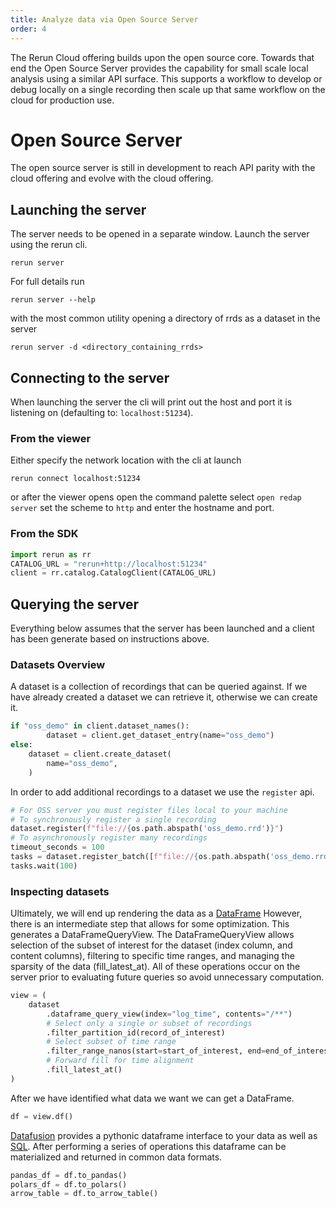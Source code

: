 ```yaml
---
title: Analyze data via Open Source Server
order: 4
---
```


The Rerun Cloud offering builds upon the open source core.
Towards that end the Open Source Server provides the capability for small scale local analysis using a similar API surface.
This supports a workflow to develop or debug locally on a single recording then scale up that same workflow on the cloud for production use.

# Open Source Server

The open source server is still in development to reach API parity with the cloud offering and evolve with the cloud offering.

## Launching the server

The server needs to be opened in a separate window.
Launch the server using the rerun cli.

```console
rerun server
```

For full details run

```console
rerun server --help
```

with the most common utility opening a directory of rrds as a dataset in the server

```console
rerun server -d <directory_containing_rrds>
```

## Connecting to the server

When launching the server the cli will print out the host and port it is listening on
(defaulting to: `localhost:51234`).

### From the viewer

Either specify the network location with the cli at launch

```console
rerun connect localhost:51234
```

or after the viewer opens open the command palette select `open redap server`
set the scheme to `http` and enter the hostname and port.

### From the SDK

```python
import rerun as rr
CATALOG_URL = "rerun+http://localhost:51234"
client = rr.catalog.CatalogClient(CATALOG_URL)
```

## Querying the server

Everything below assumes that the server has been launched and a client has been generate based on instructions above.

### Datasets Overview

A dataset is a collection of recordings that can be queried against.
If we have already created a dataset we can retrieve it, otherwise we can create it.

```python
if "oss_demo" in client.dataset_names():
        dataset = client.get_dataset_entry(name="oss_demo")
else:
    dataset = client.create_dataset(
        name="oss_demo",
    )
```

In order to add additional recordings to a dataset we use the `register` api.

```python
# For OSS server you must register files local to your machine
# To synchronously register a single recording
dataset.register(f"file://{os.path.abspath('oss_demo.rrd')}")
# To asynchronously register many recordings
timeout_seconds = 100
tasks = dataset.register_batch([f"file://{os.path.abspath('oss_demo.rrd')}"])
tasks.wait(100)
```

### Inspecting datasets

Ultimately, we will end up rendering the data as a [DataFrame](https://datafusion.apache.org/python/user-guide/dataframe/index.html)
However, there is an intermediate step that allows for some optimization.
This generates a DataFrameQueryView. <!-- TODO Nick add link to doc -->
The DataFrameQueryView allows selection of the subset of interest for the dataset (index column, and content columns), filtering to specific time ranges, and managing the sparsity of the data (fill_latest_at).
All of these operations occur on the server prior to evaluating future queries so avoid unnecessary computation.

```python
view = (
    dataset
        .dataframe_query_view(index="log_time", contents="/**")
        # Select only a single or subset of recordings
        .filter_partition_id(record_of_interest)
        # Select subset of time range
        .filter_range_nanos(start=start_of_interest, end=end_of_interest)
        # Forward fill for time alignment
        .fill_latest_at()
)
```

After we have identified what data we want we can get a DataFrame.

```python
df = view.df()
```

[Datafusion](https://datafusion.apache.org/python/) provides a pythonic dataframe interface to your data as well as [SQL](https://datafusion.apache.org/python/user-guide/sql.html).
After performing a series of operations this dataframe can be materialized and returned in common data formats.

```python
pandas_df = df.to_pandas()
polars_df = df.to_polars()
arrow_table = df.to_arrow_table()
```

